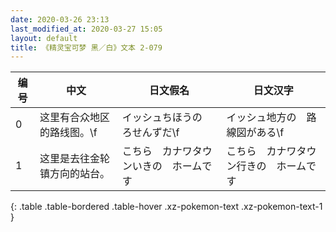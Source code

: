 ```yaml
---
date: 2020-03-26 23:13
last_modified_at: 2020-03-27 15:05
layout: default
title: 《精灵宝可梦 黑／白》文本 2-079
---
```

| 编号 | 中文 | 日文假名 | 日文汉字 |
| ---- | ---- | ---- | --- |
| 0 | 这里有合众地区的路线图。\f | イッシュちほうの　ろせんずだ\f | イッシュ地方の　路線図がある\f |
| 1 | 这里是去往金轮镇方向的站台。 | こちら　カナワタウンいきの　ホームです | こちら　カナワタウン行きの　ホームです |
{: .table .table-bordered .table-hover .xz-pokemon-text .xz-pokemon-text-1 }